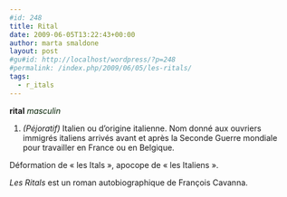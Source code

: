 ```yaml
---
#id: 248
title: Rital
date: 2009-06-05T13:22:43+00:00
author: marta smaldone
layout: post
#gu#id: http://localhost/wordpress/?p=248
#permalink: /index.php/2009/06/05/les-ritals/
tags:
  - r_itals
---
```

**rital** <span style="color: #002000;"><em>masculin</em></span>

  1. <span class="registre"><em>(<span class="texte">Péjoratif</span>)</em></span> Italien ou d&#8217;origine italienne. Nom donné aux ouvriers immigrés italiens arrivés avant et après la Seconde Guerre mondiale pour travailler en France ou en Belgique.

Déformation de « les Itals », apocope de « les Italiens ».

_Les Ritals_ est un roman autobiographique de François Cavanna.